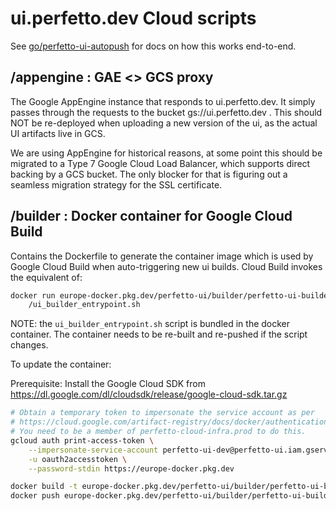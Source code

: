 # ui.perfetto.dev Cloud scripts

See [go/perfetto-ui-autopush](http://go/perfetto-ui-autopush) for docs on how
this works end-to-end.

## /appengine : GAE <> GCS proxy

The Google AppEngine instance that responds to ui.perfetto.dev.
It simply passes through the requests to the bucket gs://ui.perfetto.dev .
This should NOT be re-deployed when uploading a new version of the ui,
as the actual UI artifacts live in GCS.

We are using AppEngine for historical reasons, at some point this should
be migrated to a Type 7 Google Cloud Load Balancer, which supports
direct backing by a GCS bucket. The only blocker for that is figuring out
a seamless migration strategy for the SSL certificate.

## /builder : Docker container for Google Cloud Build

Contains the Dockerfile to generate the container image which is used by
Google Cloud Build when auto-triggering new ui builds.
Cloud Build invokes the equivalent of:

```bash
docker run europe-docker.pkg.dev/perfetto-ui/builder/perfetto-ui-builder \
    /ui_builder_entrypoint.sh
```

NOTE: the `ui_builder_entrypoint.sh` script is bundled in the docker container.
The container needs to be re-built and re-pushed if the script changes.

To update the container:

Prerequisite:
Install the Google Cloud SDK from https://dl.google.com/dl/cloudsdk/release/google-cloud-sdk.tar.gz 


```bash
# Obtain a temporary token to impersonate the service account as per
# https://cloud.google.com/artifact-registry/docs/docker/authentication
# You need to be a member of perfetto-cloud-infra.prod to do this.
gcloud auth print-access-token \
    --impersonate-service-account perfetto-ui-dev@perfetto-ui.iam.gserviceaccount.com | docker login \
    -u oauth2accesstoken \
    --password-stdin https://europe-docker.pkg.dev

docker build -t europe-docker.pkg.dev/perfetto-ui/builder/perfetto-ui-builder infra/ui.perfetto.dev/builder
docker push europe-docker.pkg.dev/perfetto-ui/builder/perfetto-ui-builder
```
